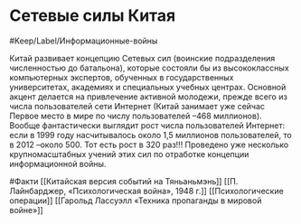 # Сетевые силы Китая

#Keep/Label/Информационные-войны

Китай развивает концепцию Сетевых сил (воинские подразделения численностью до батальона), которые состояли бы из высококлассных компьютерных экспертов, обученных в государственных университетах, академиях и специальных учебных центрах. Основной акцент делается на привлечение активной молодежи, прежде всего из числа пользователей сети Интернет (Китай занимает уже сейчас Первое место в мире по числу пользователей –468 миллионов). Вообще фантастически выглядит рост числа пользователей Интернет: если в 1999 году насчитывалось около 1,5 миллионов пользователей, то в 2012 –около 500. Тот есть рост в 320 раз!!! Проведено уже несколько крупномасштабных учений этих сил по отработке концепции информационной войны.

#Факти
[[Китайская версия событий на Тяньаньмэнь]]
[[П. Лайнбарджер, «Психологическая война», 1948 г.]]
[[Психологические операции]]
[[Гарольд Лассуэлл «Техника пропаганды в мировой войне»]]
